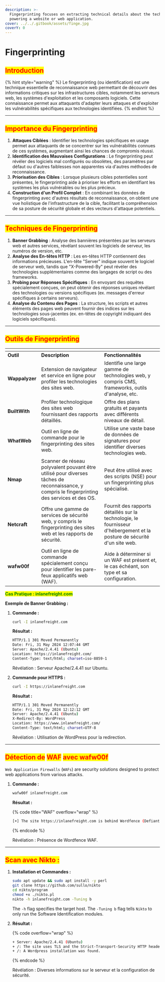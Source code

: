 ```yaml
---
description: >-
  Fingerprinting focuses on extracting technical details about the technologies
  powering a website or web application.
cover: ../../.gitbook/assets/finge.jpg
coverY: 0
---
```


# Fingerprinting

## <mark style="color:red;">**Introduction**</mark>

{% hint style="warning" %}
Le fingerprinting (ou identification) est une technique essentielle de reconnaissance web permettant de découvrir des informations critiques sur les infrastructures cibles, notamment les serveurs web, les systèmes d'exploitation et les composants logiciels. Cette connaissance permet aux attaquants d'adapter leurs attaques et d'exploiter les vulnérabilités spécifiques aux technologies identifiées.
{% endhint %}

***

## <mark style="color:red;">**Importance du Fingerprinting**</mark>

1. **Attaques Ciblées** : Identifier les technologies spécifiques en usage permet aux attaquants de se concentrer sur les vulnérabilités connues de ces systèmes, augmentant ainsi les chances de compromis réussi.
2. **Identification des Mauvaises Configurations** : Le fingerprinting peut révéler des logiciels mal configurés ou obsolètes, des paramètres par défaut ou d'autres faiblesses non apparentes via d'autres méthodes de reconnaissance.
3. **Priorisation des Cibles** : Lorsque plusieurs cibles potentielles sont présentes, le fingerprinting aide à prioriser les efforts en identifiant les systèmes les plus vulnérables ou les plus précieux.
4. **Construction d'un Profil Complet** : En combinant les données de fingerprinting avec d'autres résultats de reconnaissance, on obtient une vue holistique de l'infrastructure de la cible, facilitant la compréhension de sa posture de sécurité globale et des vecteurs d'attaque potentiels.

***

## <mark style="color:red;">**Techniques de Fingerprinting**</mark>

1. **Banner Grabbing** : Analyse des bannières présentées par les serveurs web et autres services, révélant souvent les logiciels de serveur, les numéros de version, etc.
2. **Analyse des En-têtes HTTP** : Les en-têtes HTTP contiennent des informations précieuses. L'en-tête "Server" indique souvent le logiciel de serveur web, tandis que "X-Powered-By" peut révéler des technologies supplémentaires comme des langages de script ou des frameworks.
3. **Probing pour Réponses Spécifiques** : En envoyant des requêtes spécialement conçues, on peut obtenir des réponses uniques révélant des technologies ou versions spécifiques (ex. messages d'erreur spécifiques à certains serveurs).
4. **Analyse du Contenu des Pages** : La structure, les scripts et autres éléments des pages web peuvent fournir des indices sur les technologies sous-jacentes (ex. en-têtes de copyright indiquant des logiciels spécifiques).

***

## <mark style="color:red;">**Outils de Fingerprinting**</mark>

<table data-header-hidden data-full-width="true"><thead><tr><th></th><th></th><th></th></tr></thead><tbody><tr><td><strong>Outil</strong></td><td><strong>Description</strong></td><td><strong>Fonctionnalités</strong></td></tr><tr><td><strong>Wappalyzer</strong></td><td>Extension de navigateur et service en ligne pour profiler les technologies des sites web.</td><td>Identifie une large gamme de technologies web, y compris CMS, frameworks, outils d'analyse, etc.</td></tr><tr><td><strong>BuiltWith</strong></td><td>Profiler technologique des sites web fournissant des rapports détaillés.</td><td>Offre des plans gratuits et payants avec différents niveaux de détail.</td></tr><tr><td><strong>WhatWeb</strong></td><td>Outil en ligne de commande pour le fingerprinting des sites web.</td><td>Utilise une vaste base de données de signatures pour identifier diverses technologies web.</td></tr><tr><td><strong>Nmap</strong></td><td>Scanner de réseau polyvalent pouvant être utilisé pour diverses tâches de reconnaissance, y compris le fingerprinting des services et des OS.</td><td>Peut être utilisé avec des scripts (NSE) pour un fingerprinting plus spécialisé.</td></tr><tr><td><strong>Netcraft</strong></td><td>Offre une gamme de services de sécurité web, y compris le fingerprinting des sites web et les rapports de sécurité.</td><td>Fournit des rapports détaillés sur la technologie, le fournisseur d'hébergement et la posture de sécurité d'un site web.</td></tr><tr><td><strong>wafw00f</strong></td><td>Outil en ligne de commande spécialement conçu pour identifier les pare-feux applicatifs web (WAF).</td><td>Aide à déterminer si un WAF est présent et, le cas échéant, son type et sa configuration.</td></tr></tbody></table>

<mark style="color:green;">**Cas Pratique : inlanefreight.com**</mark>

**Exemple de Banner Grabbing :**

1.  **Commande :**

    ```sh
    curl -I inlanefreight.com
    ```

    **Résultat :**

    ```sh
    HTTP/1.1 301 Moved Permanently
    Date: Fri, 31 May 2024 12:07:44 GMT
    Server: Apache/2.4.41 (Ubuntu)
    Location: https://inlanefreight.com/
    Content-Type: text/html; charset=iso-8859-1
    ```

    Révélation : Serveur Apache/2.4.41 sur Ubuntu.
2.  **Commande pour HTTPS :**

    ```sh
    curl -I https://inlanefreight.com
    ```

    **Résultat :**

    ```sh
    HTTP/1.1 301 Moved Permanently
    Date: Fri, 31 May 2024 12:12:12 GMT
    Server: Apache/2.4.41 (Ubuntu)
    X-Redirect-By: WordPress
    Location: https://www.inlanefreight.com/
    Content-Type: text/html; charset=UTF-8
    ```

    Révélation : Utilisation de WordPress pour la redirection.

***

## <mark style="color:red;">**Détection de**</mark> <mark style="color:red;"></mark><mark style="color:red;">WAF</mark> <mark style="color:red;"></mark><mark style="color:red;">**avec wafw00f**</mark>&#x20;

`Web Application Firewalls` (`WAFs`) are security solutions designed to protect web applications from various attacks.

1.  **Commande :**

    ```sh
    wafw00f inlanefreight.com
    ```

    **Résultat :**

    {% code title="WAF" overflow="wrap" %}
    ```sh
    [+] The site https://inlanefreight.com is behind Wordfence (Defiant) WAF.
    ```
    {% endcode %}

    Révélation : Présence de Wordfence WAF.

***

## <mark style="color:red;">**Scan avec Nikto :**</mark>

1.  **Installation et Commandes :**

    ```sh
    sudo apt update && sudo apt install -y perl
    git clone https://github.com/sullo/nikto
    cd nikto/program
    chmod +x ./nikto.pl
    nikto -h inlanefreight.com -Tuning b
    ```

    The `-h` flag specifies the target host. The `-Tuning b` flag tells `Nikto` to only run the Software Identification modules.
2.  **Résultat :**

    {% code overflow="wrap" %}
    ```sh
    + Server: Apache/2.4.41 (Ubuntu)
    + /: The site uses TLS and the Strict-Transport-Security HTTP header is not defined.
    + /: A Wordpress installation was found.
    ```
    {% endcode %}

    Révélation : Diverses informations sur le serveur et la configuration de sécurité.
